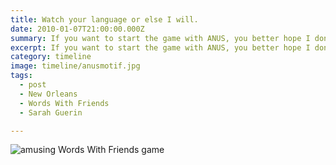 ```yaml
---
title: Watch your language or else I will.
date: 2010-01-07T21:00:00.000Z
summary: If you want to start the game with ANUS, you better hope I don't have MOTIF. 
excerpt: If you want to start the game with ANUS, you better hope I don't have MOTIF. 
category: timeline
image: timeline/anusmotif.jpg
tags:
  - post 
  - New Orleans
  - Words With Friends
  - Sarah Guerin

---
```



![amusing Words With Friends game](/static/img/timeline/anusmotif.jpg "amusing Words With Friends game")